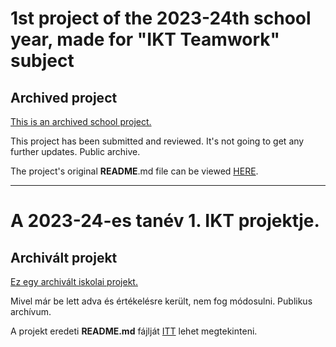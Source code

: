 # 1st project of the 2023-24th school year, made for "IKT Teamwork" subject

## Archived project

<ins> This is an archived school project. </ins>

This project has been submitted and reviewed. It's not going to get any further updates. Public archive.

The project's original **README**.md file can be viewed [HERE](./README.old.md).

---

# A 2023-24-es tanév 1. IKT projektje.

## Archivált projekt

<ins> Ez egy archivált iskolai projekt. </ins>

Mivel már be lett adva és értékelésre került, nem fog módosulni. Publikus archívum.

A projekt eredeti **README.md** fájlját [ITT](./README.old.md) lehet megtekinteni.